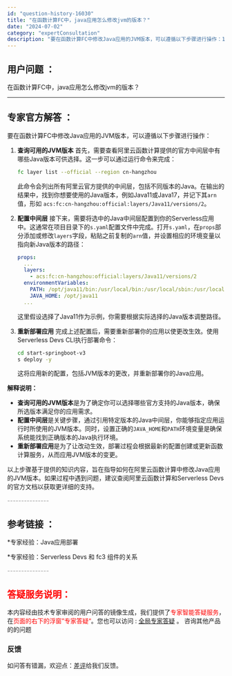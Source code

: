 ```yaml
---
id: "question-history-16030"
title: "在函数计算FC中，java应用怎么修改jvm的版本？"
date: "2024-07-02"
category: "expertConsultation"
description: "要在函数计算FC中修改Java应用的JVM版本，可以遵循以下步骤进行操作：1. **查询可用的JVM版本**   首先，需要查看阿里云函数计算提供的官方中间层中有哪些Java版本可供选择。这一步可以通过运行命令来完成：   ```bash   fc layer list --official --r"
---
```


## 用户问题 ： 
 在函数计算FC中，java应用怎么修改jvm的版本？  

---------------
## 专家官方解答 ：

要在函数计算FC中修改Java应用的JVM版本，可以遵循以下步骤进行操作：

1. **查询可用的JVM版本**
   首先，需要查看阿里云函数计算提供的官方中间层中有哪些Java版本可供选择。这一步可以通过运行命令来完成：
   ```bash
   fc layer list --official --region cn-hangzhou
   ```
   此命令会列出所有阿里云官方提供的中间层，包括不同版本的Java。在输出的结果中，找到你想要使用的Java版本，例如Java11或Java17，并记下其`arn`值，形如 `acs:fc:cn-hangzhou:official:layers/Java11/versions/2`。

2. **配置中间层**
   接下来，需要将选中的Java中间层配置到你的Serverless应用中。这通常在项目目录下的`s.yaml`配置文件中完成。打开`s.yaml`，在`props`部分添加或修改`layers`字段，粘贴之前复制的`arn`值，并设置相应的环境变量以指向新Java版本的路径：
   ```yaml
   props:
     ...
     layers:
       - acs:fc:cn-hangzhou:official:layers/Java11/versions/2
     environmentVariables:
       PATH: /opt/java11/bin:/usr/local/bin:/usr/local/sbin:/usr/local/bin:/usr/sbin:/usr/bin:/sbin:/bin:/opt/bin
       JAVA_HOME: /opt/java11
     ...
   ```
   这里假设选择了Java11作为示例，你需要根据实际选择的Java版本调整路径。

3. **重新部署应用**
   完成上述配置后，需要重新部署你的应用以使更改生效。使用Serverless Devs CLI执行部署命令：
   ```bash
   cd start-springboot-v3
   s deploy -y
   ```
   这将应用新的配置，包括JVM版本的更改，并重新部署你的Java应用。

**解释说明：**
- **查询可用的JVM版本**是为了确定你可以选择哪些官方支持的Java版本，确保所选版本满足你的应用需求。
- **配置中间层**是关键步骤，通过引用特定版本的Java中间层，你能够指定应用运行时所使用的JVM版本。同时，设置正确的`JAVA_HOME`和`PATH`环境变量是确保系统能找到正确版本的Java执行环境。
- **重新部署应用**是为了让改动生效，部署过程会根据最新的配置创建或更新函数计算服务，从而应用JVM版本的变更。

以上步骤基于提供的知识内容，旨在指导如何在阿里云函数计算中修改Java应用的JVM版本。如果过程中遇到问题，建议查阅阿里云函数计算和Serverless Devs的官方文档以获取更详细的支持。


<font color="#949494">---------------</font> 


## 参考链接 ：

*专家经验：Java应用部署 
 
 *专家经验：Serverless Devs 和 fc3 组件的关系 


 <font color="#949494">---------------</font> 
 


## <font color="#FF0000">答疑服务说明：</font> 

本内容经由技术专家审阅的用户问答的镜像生成，我们提供了<font color="#FF0000">专家智能答疑服务</font>，在<font color="#FF0000">页面的右下的浮窗”专家答疑“</font>。您也可以访问 : [全局专家答疑](https://answer.opensource.alibaba.com/docs/intro) 。 咨询其他产品的的问题

### 反馈
如问答有错漏，欢迎点：[差评](https://ai.nacos.io/user/feedbackByEnhancerGradePOJOID?enhancerGradePOJOId=16032)给我们反馈。
